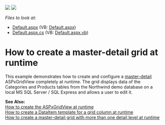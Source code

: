 <!-- default badges list -->
[![](https://img.shields.io/badge/Open_in_DevExpress_Support_Center-FF7200?style=flat-square&logo=DevExpress&logoColor=white)](https://supportcenter.devexpress.com/ticket/details/E1141)
[![](https://img.shields.io/badge/📖_How_to_use_DevExpress_Examples-e9f6fc?style=flat-square)](https://docs.devexpress.com/GeneralInformation/403183)
<!-- default badges end -->
<!-- default file list -->
*Files to look at*:

* [Default.aspx](./CS/MasterDetailGrids/Default.aspx) (VB: [Default.aspx](./VB/MasterDetailGrids/Default.aspx))
* [Default.aspx.cs](./CS/MasterDetailGrids/Default.aspx.cs) (VB: [Default.aspx.vb](./VB/MasterDetailGrids/Default.aspx.vb))
<!-- default file list end -->
# How to create a master-detail grid at runtime


<p>This example demonstrates how to create and configure a <a href="http://documentation.devexpress.com/#AspNet/CustomDocument3772"><u>master-detail</u></a> ASPxGridView completely at runtime. The grid displays data of the Categories and Products tables from the Northwind demo database on a local MS SQL Server / SQL Express and allows a user to edit it. </p><p><strong>See Also:</strong><br />
<a href="https://www.devexpress.com/Support/Center/p/E321">How to create the ASPxGridView at runtime</a><br />
<a href="https://www.devexpress.com/Support/Center/p/E293">How to create a DataItem template for a grid column at runtime</a><br />
<a href="https://www.devexpress.com/Support/Center/p/E2322">How to create a master-detail grid with more than one detail level at runtime</a></p>

<br/>


